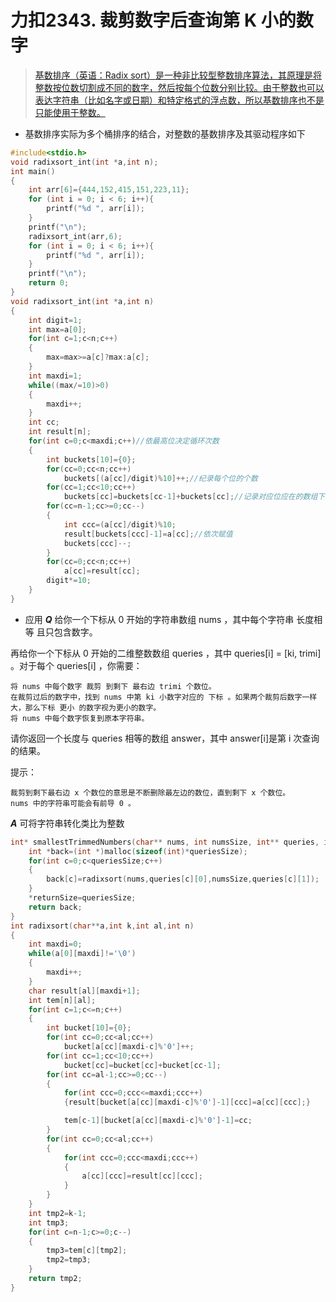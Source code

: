 # 力扣2343. 裁剪数字后查询第 K 小的数字
>[基数排序（英语：Radix sort）是一种非比较型整数排序算法，其原理是将整数按位数切割成不同的数字，然后按每个位数分别比较。由于整数也可以表达字符串（比如名字或日期）和特定格式的浮点数，所以基数排序也不是只能使用于整数。](https://zh.wikipedia.org/zh-hans/%E5%9F%BA%E6%95%B0%E6%8E%92%E5%BA%8F)
- 基数排序实际为多个桶排序的结合，对整数的基数排序及其驱动程序如下
```c
#include<stdio.h>
void radixsort_int(int *a,int n);
int main()
{
    int arr[6]={444,152,415,151,223,11};
    for (int i = 0; i < 6; i++){
        printf("%d ", arr[i]);
    }
    printf("\n");
    radixsort_int(arr,6);
    for (int i = 0; i < 6; i++){
        printf("%d ", arr[i]);
    }
    printf("\n");
    return 0;
}
void radixsort_int(int *a,int n)
{
    int digit=1;
    int max=a[0];
    for(int c=1;c<n;c++)
    {
        max=max>=a[c]?max:a[c];
    }
    int maxdi=1;
    while((max/=10)>0)
    {
        maxdi++;
    }
    int cc;
    int result[n];
    for(int c=0;c<maxdi;c++)//依最高位决定循环次数
    {
        int buckets[10]={0};
        for(cc=0;cc<n;cc++)
            buckets[(a[cc]/digit)%10]++;//纪录每个位的个数
        for(cc=1;cc<10;cc++)
            buckets[cc]=buckets[cc-1]+buckets[cc];//记录对应位应在的数组下标+1
        for(cc=n-1;cc>=0;cc--)
        {
            int ccc=(a[cc]/digit)%10;
            result[buckets[ccc]-1]=a[cc];//依次赋值
            buckets[ccc]--;
        }
        for(cc=0;cc<n;cc++)
            a[cc]=result[cc];
        digit*=10;
    }
}
```
- 应用
***Q***
给你一个下标从 0 开始的字符串数组 nums ，其中每个字符串 长度相等 且只包含数字。

再给你一个下标从 0 开始的二维整数数组 queries ，其中 queries[i] = [ki, trimi] 。对于每个 queries[i] ，你需要：

    将 nums 中每个数字 裁剪 到剩下 最右边 trimi 个数位。
    在裁剪过后的数字中，找到 nums 中第 ki 小数字对应的 下标 。如果两个裁剪后数字一样大，那么下标 更小 的数字视为更小的数字。
    将 nums 中每个数字恢复到原本字符串。

请你返回一个长度与 queries 相等的数组 answer，其中 answer[i]是第 i 次查询的结果。

提示：

    裁剪到剩下最右边 x 个数位的意思是不断删除最左边的数位，直到剩下 x 个数位。
    nums 中的字符串可能会有前导 0 。
***A***
可将字符串转化类比为整数
```c
int* smallestTrimmedNumbers(char** nums, int numsSize, int** queries, int queriesSize, int* queriesColSize, int* returnSize) {
    int *back=(int *)malloc(sizeof(int)*queriesSize);
    for(int c=0;c<queriesSize;c++)
    {
        back[c]=radixsort(nums,queries[c][0],numsSize,queries[c][1]);
    }
    *returnSize=queriesSize;
    return back;
}
int radixsort(char**a,int k,int al,int n)
{
    int maxdi=0;
    while(a[0][maxdi]!='\0')
    {
        maxdi++;
    }
    char result[al][maxdi+1];
    int tem[n][al];
    for(int c=1;c<=n;c++)
    {
        int bucket[10]={0};
        for(int cc=0;cc<al;cc++)
            bucket[a[cc][maxdi-c]%'0']++;
        for(int cc=1;cc<10;cc++)
            bucket[cc]=bucket[cc]+bucket[cc-1];
        for(int cc=al-1;cc>=0;cc--)
        {
            for(int ccc=0;ccc<=maxdi;ccc++)
            {result[bucket[a[cc][maxdi-c]%'0']-1][ccc]=a[cc][ccc];}

            tem[c-1][bucket[a[cc][maxdi-c]%'0']-1]=cc;
        }
        for(int cc=0;cc<al;cc++)
        {
            for(int ccc=0;ccc<maxdi;ccc++)
            {
                a[cc][ccc]=result[cc][ccc];
            }
        }
    }
    int tmp2=k-1;
    int tmp3;
    for(int c=n-1;c>=0;c--)
    {
        tmp3=tem[c][tmp2];
        tmp2=tmp3;
    }
    return tmp2;
}
```